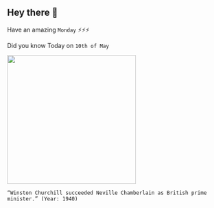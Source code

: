 ## Hey there 👋
Have an amazing `Monday` ⚡⚡⚡

Did you know Today on `10th of May`
 
 [<img src="https://upload.wikimedia.org/wikipedia/commons/b/bc/Sir_Winston_Churchill_-_19086236948.jpg" width="300" />](https://www.history.com/this-day-in-history/churchill-becomes-prime-minister) 
 ```
“Winston Churchill succeeded Neville Chamberlain as British prime minister.” (Year: 1940)
```
